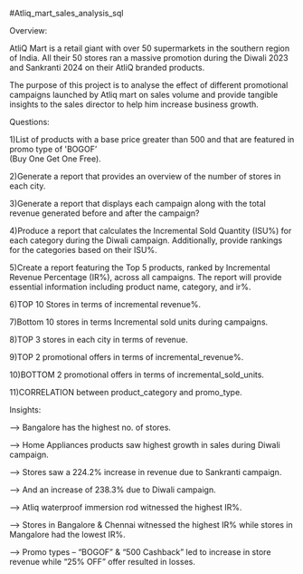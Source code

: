 #Atliq_mart_sales_analysis_sql

Overview: 

AtliQ Mart is a retail giant with over 50 supermarkets in the southern region of India. All their 50 stores ran a massive promotion during the Diwali 2023 and Sankranti 2024  on their AtliQ branded products. 

The purpose of this project is to analyse the effect of different promotional campaigns launched by Atliq mart on sales volume and provide tangible insights to the sales director to help him increase business growth.

Questions: 

1)List of products with a base price greater than 500 and that are featured in promo type of 'BOGOF’    
(Buy One Get One Free).

2)Generate a report that provides an overview of the number of stores in each city.

3)Generate a report that displays each campaign along with the total revenue 
	generated before and after the campaign?

 4)Produce a report that calculates the Incremental Sold Quantity (ISU%) 
for each category during the Diwali campaign. Additionally, provide rankings 
for the categories based on their ISU%. 

5)Create a report featuring the Top 5 products, ranked by Incremental Revenue Percentage (IR%),
 across all campaigns. The report will provide essential information including product name,
 category, and ir%. 

 6)TOP 10 Stores in terms of incremental revenue%.

 7)Bottom 10 stores in terms Incremental sold units during campaigns.

 8)TOP 3 stores in each city in terms of revenue.

 9)TOP 2 promotional offers in terms of incremental_revenue%.

 10)BOTTOM 2 promotional offers in terms of incremental_sold_units. 

 11)CORRELATION between product_category and promo_type.

 Insights:

 --> Bangalore has the highest no. of stores.
 
 --> Home Appliances products saw highest growth in sales during Diwali campaign.

 --> Stores saw a 224.2% increase in revenue due to Sankranti campaign.
 
 --> And an increase of 238.3% due to Diwali campaign.
 
 --> Atliq waterproof immersion rod  witnessed the highest IR%.
 
 --> Stores in Bangalore & Chennai witnessed the highest IR% while stores in Mangalore had the lowest IR%.

 --> Promo types – “BOGOF” & “500 Cashback” led to increase in store revenue while “25% OFF” offer resulted in losses.



